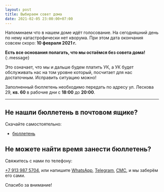 ```yaml
---
layout: post
title: Выбираем совет дома
date: 2021-02-05 23:00:00+07:00
---
```


Напоминаем что в нашем доме идёт голосование. На сегодняшний день по нему катастрофически нет кворума. При этом дата окончания совсем скоро: **10 февраля 2021 г.**

**Eсть все основания полагать, что мы остаёмся без совета дома!**
{:.message}

Это означает, что мы и дальше будем платить УК, а УК будет обслуживать нас на том уровне который, посчитает для нас достаточным. Исправить ситуацию можно!

Заполненный бюллетень необходимо передать по адресу ул. Лескова 29, **кв. 60** в рабочие дни с **18:00** до **20:00**.

-----

## Не нашли бюллетень в почтовом ящике?

Скачайте самостоятельно:
* [бюллетень](http://bit.ly/3qdbvok)

## Не можете найти время занести бюллетень?

Свяжитесь с нами по телефону:

[+7 913 987 5704](tel:+79139875704), или напишите [WhatsApp](https://wa.me/79139875704), [Telegram](https://t.me/LidaSkr), [СМС](sms:+79139875704), и мы заберём его сами.


Спасибо за внимание!
